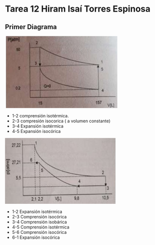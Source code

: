 # Tarea 12 Hiram Isaí Torres Espinosa

## Primer Diagrama 

![img](diagrama1.jpg)

- 1-2 comprensión isotérmica. 
- 2-3 compresión isocorica ( a volumen constante)
- 3-4 Expansión isotérmica
- 4-5 Expansión isocórica

![img](diagrama2.jpg)

- 1-2 Expansión isotérmica 
- 2-3 Comprensión isocórica 
- 3-4 Comprensión isobárica 
- 4-5 Comprensión isotérmica 
- 5-6 Comprensión isocórica 
- 6-1 Expansión isocórica 

